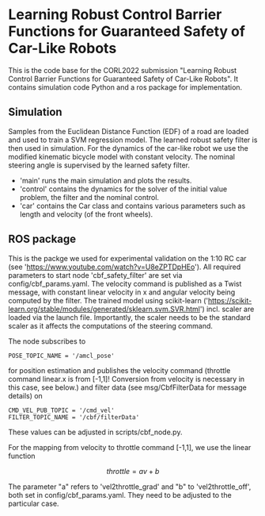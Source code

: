 # Learning Robust Control Barrier Functions for Guaranteed Safety of Car-Like Robots

This is the code base for the CORL2022 submission "Learning Robust Control Barrier Functions for Guaranteed Safety of Car-Like Robots". It contains simulation code Python and a ros package for implementation.

## Simulation

Samples from the Euclidean Distance Function (EDF) of a road are loaded and used to train a SVM regression model. The learned robust safety filter is then used in simulation. For the dynamics of the car-like robot we use the modified kinematic bicycle model with constant velocity. The nominal steering angle is supervised by the learned safety filter.
- 'main' runs the main simulation and plots the results.
- 'control' contains the dynamics for the solver of the initial value problem, the filter and the nominal control.
- 'car' contains the Car class and contains various parameters such as length and velocity (of the front wheels). 

## ROS package 

This is the packge we used for experimental validation on the 1:10 RC car (see 'https://www.youtube.com/watch?v=U8eZPTDpHEo'). All required parameters to start node 'cbf_safety_filter' are set via config/cbf_params.yaml. The velocity command is published as a Twist message, with constant linear velocity in x and angular velocity being computed by the filter. The trained model using scikit-learn ('https://scikit-learn.org/stable/modules/generated/sklearn.svm.SVR.html') incl. scaler are loaded via the launch file. Importantly, the scaler needs to be the standard scaler as it affects the computations of the steering command.

The node subscribes to 
```
POSE_TOPIC_NAME = '/amcl_pose'
```
for position estimation and publishes the velocity command (throttle command linear.x is from [-1,1]! Conversion from velocity is necessary in this case, see below.) and filter data (see msg/CbfFilterData for message details) on
```
CMD_VEL_PUB_TOPIC = '/cmd_vel'
FILTER_TOPIC_NAME = '/cbf/filterData'
```
These values can be adjusted in scripts/cbf_node.py.

For the mapping from velocity to throttle command [-1,1], we use the linear function 
```math
throttle = av+b
```
The parameter "a" refers to 'vel2throttle_grad' and "b" to 'vel2throttle_off', both set in config/cbf_params.yaml. They need to be adjusted to the particular case.
